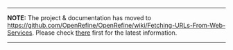 
---

**NOTE:** The project & documentation has moved to https://github.com/OpenRefine/OpenRefine/wiki/Fetching-URLs-From-Web-Services. Please check [there](https://github.com/OpenRefine/OpenRefine/wiki/Fetching-URLs-From-Web-Services) first for the latest information.

---

